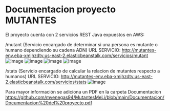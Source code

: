 #  Documentacion  proyecto MUTANTES
El proyecto cuenta con 2 servicios REST Java expuestos en AWS:

/mutant (Servicio encargado de determinar si una persona es mutante o humano dependiendo su cadena ADN)
URL SERVICIO: http://mutantes-env.eba-xmjhzdtv.us-east-2.elasticbeanstalk.com/servicios/mutant
![image](https://user-images.githubusercontent.com/70416412/130838087-6856f172-9315-4d01-95d6-bfa340b68fa4.png)
![image](https://user-images.githubusercontent.com/70416412/130838145-7efc3d23-b607-47a3-9431-f5631e274f38.png)
![image](https://user-images.githubusercontent.com/70416412/130838205-c35fd069-299d-46f7-9abb-f33f8ac55cfd.png)
![image](https://user-images.githubusercontent.com/70416412/130838230-7b72faaa-e494-45d6-a3aa-6e14a9736137.png)

/stats  (Servicio encargado de  calcular la relacion de mutantes respecto a humanos)
URL SERVICIO: http://mutantes-env.eba-xmjhzdtv.us-east-2.elasticbeanstalk.com/servicios/stats
![image](https://user-images.githubusercontent.com/70416412/130838486-bd6a70a8-2ee9-409b-8327-9f1fb830cd61.png)

Para mayor información se adiciona un PDF en la carpeta Documentacion 
https://github.com/mvenegas94/MutantesMeLi/blob/main/Documentacion/Documentacion%20del%20proyecto.pdf
